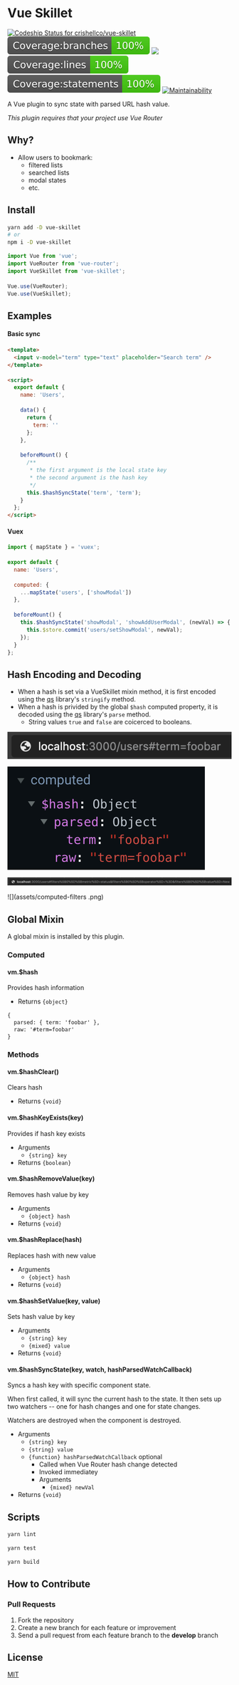# Vue Skillet

[![Codeship Status for crishellco/vue-skillet](https://app.codeship.com/projects/04e77330-4d5e-0138-f30e-5228d651c9f6/status?branch=master)](https://app.codeship.com/projects/389650) ![](badges/badge-branches.svg) ![](badges/badge-functionss.svg) ![](badges/badge-lines.svg) ![](badges/badge-statements.svg) [![Maintainability](https://api.codeclimate.com/v1/badges/1cb0265d286a10d3a2c0/maintainability)](https://codeclimate.com/github/crishellco/vue-skillet/maintainability)

A Vue plugin to sync state with parsed URL hash value.

_This plugin requires that your project use Vue Router_

## Why?

- Allow users to bookmark:
  - filtered lists
  - searched lists
  - modal states
  - etc.

## Install

```bash
yarn add -D vue-skillet
# or
npm i -D vue-skillet
```

```javascript
import Vue from 'vue';
import VueRouter from 'vue-router';
import VueSkillet from 'vue-skillet';

Vue.use(VueRouter);
Vue.use(VueSkillet);
```

## Examples

#### Basic sync

```html
<template>
  <input v-model="term" type="text" placeholder="Search term" />
</template>

<script>
  export default {
    name: 'Users',

    data() {
      return {
        term: ''
      };
    },

    beforeMount() {
      /**
       * the first argument is the local state key
       * the second argument is the hash key
       */
      this.$hashSyncState('term', 'term');
    }
  };
</script>
```

#### Vuex

```javascript
import { mapState } = 'vuex';

export default {
  name: 'Users',

  computed: {
    ...mapState('users', ['showModal'])
  },

  beforeMount() {
    this.$hashSyncState('showModal', 'showAddUserModal', (newVal) => {
      this.$store.commit('users/setShowModal', newVal);
    });
  }
};
```

## Hash Encoding and Decoding

- When a hash is set via a VueSkillet mixin method, it is first encoded using the [qs](https://www.npmjs.com/package/qs) library's `stringify` method.
- When a hash is privided by the global `$hash` computed property, it is decoded using the [qs](https://www.npmjs.com/package/qs) library's `parse` method.
  - String values `true` and `false` are coicerced to booleans.

![](assets/url-term.png)

![](assets/computed-term.png)

![](assets/url-filters.png)

![](assets/computed-filters .png)

## Global Mixin

A global mixin is installed by this plugin.

### Computed

#### vm.\$hash

Provides hash information

- Returns `{object}`

```
{
  parsed: { term: 'foobar' },
  raw: '#term=foobar'
}
```

### Methods

#### vm.\$hashClear()

Clears hash

- Returns `{void}`

#### vm.\$hashKeyExists(key)

Provides if hash key exists

- Arguments
  - `{string} key`
- Returns `{boolean}`

#### vm.\$hashRemoveValue(key)

Removes hash value by key

- Arguments
  - `{object} hash`
- Returns `{void}`

#### vm.\$hashReplace(hash)

Replaces hash with new value

- Arguments
  - `{object} hash`
- Returns `{void}`

#### vm.\$hashSetValue(key, value)

Sets hash value by key

- Arguments
  - `{string} key`
  - `{mixed} value`
- Returns `{void}`

#### vm.\$hashSyncState(key, watch, hashParsedWatchCallback)

Syncs a hash key with specific component state.

When first called, it will sync the current hash to the state. It then sets up two watchers -- one for hash changes and one for state changes.

Watchers are destroyed when the component is destroyed.

- Arguments
  - `{string} key`
  - `{string} value`
  - `{function} hashParsedWatchCallback` optional
    - Called when Vue Router hash change detected
    - Invoked immediatey
    - Arguments
      - `{mixed} newVal`
- Returns `{void}`

## Scripts

```bash
yarn lint
```

```bash
yarn test
```

```bash
yarn build
```

## How to Contribute

### Pull Requests

1. Fork the repository
2. Create a new branch for each feature or improvement
3. Send a pull request from each feature branch to the **develop** branch

## License

[MIT](http://opensource.org/licenses/MIT)
